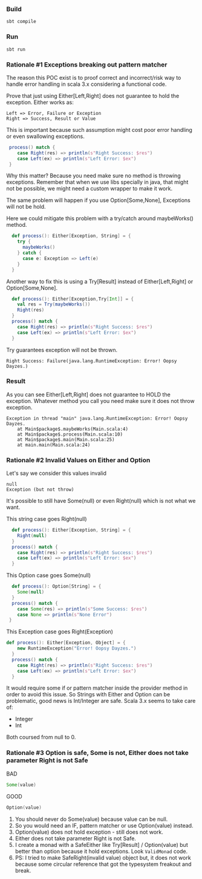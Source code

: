 ### Build

```
sbt compile
```

### Run

```
sbt run
```

### Rationale #1 Exceptions breaking out pattern matcher

The reason this POC exist is to proof correct and incorrect/risk way to handle error
handling in scala 3.x considering a functional code.

Prove that just using Either[Left,Right] does not guarantee to hold the exception.
Either works as:
```
Left => Error, Failure or Exception
Right => Success, Result or Value
```
This is important because such assumption might cost poor error handling or even swallowing exceptions.
```scala
 process() match {
    case Right(res) => println(s"Right Success: $res")
    case Left(ex) => println(s"Left Error: $ex")
 }
```
Why this matter? Because you need make sure no method is throwing exceptions. Remember that 
when we use libs specially in java, that might not be possible, we might need a custom wrapper to make it work.

The same problem will happen if you use Option[Some,None], Exceptions will not be hold.

Here we could mitigate this problem with a try/catch around maybeWorks() method.
```scala
  def process(): Either[Exception, String] = {
    try {
      maybeWorks()
    } catch {
      case e: Exception => Left(e)
    }
  }
```

Another way to fix this is using a Try[Result] instead of Either[Left,Right] or Option[Some,None].
```scala
  def process(): Either[Exception,Try[Int]] = {
    val res = Try(maybeWorks())
    Right(res)
  }
  process() match {
    case Right(res) => println(s"Right Success: $res")
    case Left(ex) => println(s"Left Error: $ex")
  }
```
Try guarantees exception will not be thrown.
```
Right Success: Failure(java.lang.RuntimeException: Error! Oopsy Dayzes.)
```

### Result

As you can see Either[Left,Right] does not guarantee to HOLD the exception.
Whatever method you call you need make sure it does not throw exception.

```
Exception in thread "main" java.lang.RuntimeException: Error! Oopsy Dayzes.
	at Main$package$.maybeWorks(Main.scala:4)
	at Main$package$.process(Main.scala:10)
	at Main$package$.main(Main.scala:25)
	at main.main(Main.scala:24)
```

### Rationale #2 Invalid Values on Either and Option

Let's say we consider this values invalid
```
null
Exception (but not throw)
```
It's possible to still have Some(null) or even Right(null) which is not what we want.

This string case goes Right(null)
```scala
  def process(): Either[Exception, String] = {
    Right(null)
  }
  process() match {
    case Right(res) => println(s"Right Success: $res")
    case Left(ex) => println(s"Left Error: $ex")
  }
```

This Option case goes Some(null)
```scala
  def process(): Option[String] = {
    Some(null)
  }
  process() match {
    case Some(res) => println(s"Some Success: $res")
    case None => println(s"None Error")
 }
```

This Exception case goes Right(Exception)
```scala
def process(): Either[Exception, Object] = {
    new RuntimeException("Error! Oopsy Dayzes.")
  }
  process() match {
    case Right(res) => println(s"Right Success: $res")
    case Left(ex) => println(s"Left Error: $ex")
  }
```

It would require some if or pattern matcher inside the provider method in order to avoid this issue.
So Strings with Either and Option can be problematic, good news is Int/Integer are safe.
Scala 3.x seems to take care of:
* Integer
* Int

Both coursed from null to 0.

### Rationale #3 Option is safe, Some is not, Either does not take parameter Right is not Safe

BAD
```scala
Some(value)
```

GOOD
```scala
Option(value)
```

1. You should never do Some(value) because value can be null.
2. So you would need an IF, pattern matcher or use Option(value) instead.
3. Option(value) does not hold exception - still does not work.
4. Either does not take parameter Right is not Safe.
5. I create a monad with a SafeEither like Try[Result] / Option(value) but better than option because it hold exceptions.
Look `ValidMonad` code.
6. PS: I tried to make SafeRight(invalid value) object but, it does not work because some circular reference that got the typesystem freakout and break.